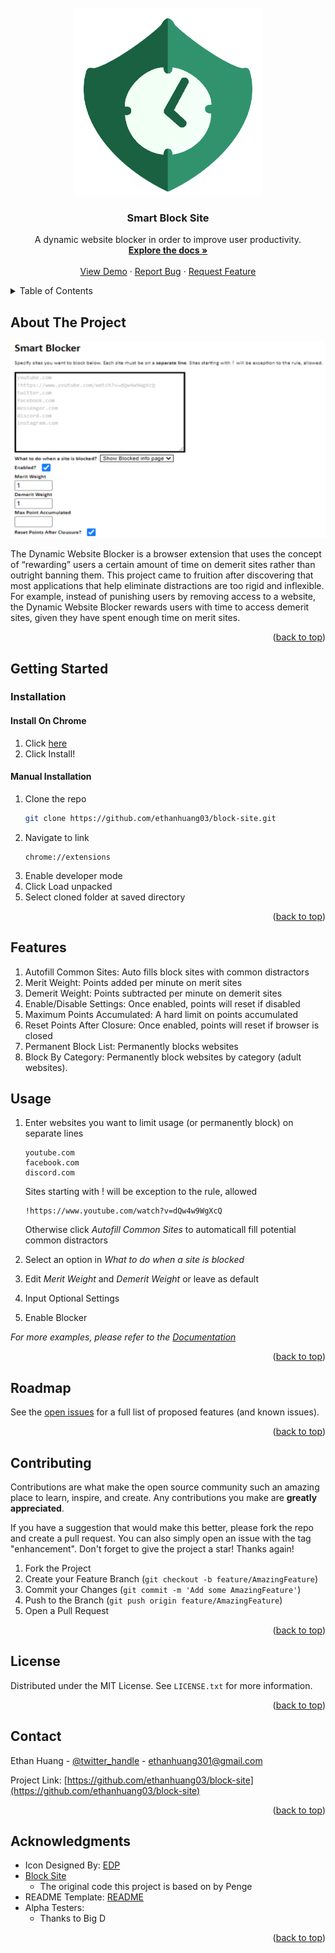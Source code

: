 <div id="top"></div>

<!-- PROJECT LOGO -->
<br />
<div align="center">
  <a href="https://github.com/ethanhuang03/block-site">
    <img src="images/green_shield.png" alt="Logo" width="300" height="300">
  </a>

<h3 align="center">Smart Block Site</h3>

  <p align="center">
    A dynamic website blocker in order to improve user productivity. 
    <br />
    <a href="https://github.com/ethanhuang03/block-site"><strong>Explore the docs »</strong></a>
    <br />
    <br />
    <a href="https://github.com/ethanhuang03/block-site">View Demo</a>
    ·
    <a href="https://github.com/ethanhuang03/block-site">Report Bug</a>
    ·
    <a href="https://github.com/ethanhuang03/block-site">Request Feature</a>
  </p>
</div>



<!-- TABLE OF CONTENTS -->
<details>
  <summary>Table of Contents</summary>
  <ol>
    <li>
      <a href="#about-the-project">About The Project</a>
    </li>
    <li>
      <a href="#getting-started">Getting Started</a>
      <ul>
        <li><a href="#installation">Installation</a></li>
      </ul>
    </li>
    <li><a href="features">Features</a></li>
    <li><a href="#usage">Usage</a></li>
    <li><a href="#roadmap">Roadmap</a></li>
    <li><a href="#contributing">Contributing</a></li>
    <li><a href="#license">License</a></li>
    <li><a href="#contact">Contact</a></li>
    <li><a href="#acknowledgments">Acknowledgments</a></li>
  </ol>
</details>



<!-- ABOUT THE PROJECT -->
## About The Project

[![Product Name Screen Shot][product-screenshot]](https://github.com/ethanhuang03/block-site)

The Dynamic Website Blocker is a browser extension that uses the concept of “rewarding” users a certain amount of time on demerit sites rather than outright banning them. This project came to fruition after discovering that most applications that help eliminate distractions are too rigid and inflexible. For example, instead of punishing users by removing access to a website, the Dynamic Website Blocker rewards users with time to access demerit sites, given they have spent enough time on merit sites. 

<p align="right">(<a href="#top">back to top</a>)</p>


<!-- GETTING STARTED -->
## Getting Started
### Installation
#### Install On Chrome
1. Click [here](https://chrome.google.com/webstore/detail/smart-block-site/cggnglballhnedljhdapcgadnfidbclf)
2. Click Install!
#### Manual Installation
1. Clone the repo
   ```sh
   git clone https://github.com/ethanhuang03/block-site.git
   ```
2. Navigate to link 
    ```
    chrome://extensions
    ```
3. Enable developer mode
4. Click Load unpacked
5. Select cloned folder at saved directory
   
<p align="right">(<a href="#top">back to top</a>)</p>

## Features
1. Autofill Common Sites: Auto fills block sites with common distractors
2. Merit Weight: Points added per minute on merit sites
3. Demerit Weight: Points subtracted per minute on demerit sites
4. Enable/Disable Settings: Once enabled, points will reset if disabled
5. Maximum Points Accumulated: A hard limit on points accumulated
6. Reset Points After Closure: Once enabled, points will reset if browser is closed
7. Permanent Block List: Permanently blocks websites
8. Block By Category: Permanently block websites by category (adult websites).

<!-- USAGE EXAMPLES -->
## Usage

1. Enter websites you want to limit usage (or permanently block) on separate lines
    ```
    youtube.com
    facebook.com
    discord.com
    ```
    Sites starting with ! will be exception to the rule, allowed
    ```
    !https://www.youtube.com/watch?v=dQw4w9WgXcQ
    ```
    Otherwise click _Autofill Common Sites_ to automaticall fill potential common distractors

2. Select an option in _What to do when a site is blocked_  
3. Edit _Merit Weight_ and _Demerit Weight_ or leave as default
5. Input Optional Settings
4. Enable Blocker

_For more examples, please refer to the [Documentation](https://github.com/ethanhuang03/block-site)_

<p align="right">(<a href="#top">back to top</a>)</p>



<!-- ROADMAP -->
## Roadmap
See the [open issues](https://github.com/ethanhuang03/block-site) for a full list of proposed features (and known issues).

<p align="right">(<a href="#top">back to top</a>)</p>



<!-- CONTRIBUTING -->
## Contributing

Contributions are what make the open source community such an amazing place to learn, inspire, and create. Any contributions you make are **greatly appreciated**.

If you have a suggestion that would make this better, please fork the repo and create a pull request. You can also simply open an issue with the tag "enhancement".
Don't forget to give the project a star! Thanks again!

1. Fork the Project
2. Create your Feature Branch (`git checkout -b feature/AmazingFeature`)
3. Commit your Changes (`git commit -m 'Add some AmazingFeature'`)
4. Push to the Branch (`git push origin feature/AmazingFeature`)
5. Open a Pull Request

<p align="right">(<a href="#top">back to top</a>)</p>



<!-- LICENSE -->
## License

Distributed under the MIT License. See `LICENSE.txt` for more information.

<p align="right">(<a href="#top">back to top</a>)</p>



<!-- CONTACT -->
## Contact

Ethan Huang - [@twitter_handle](https://twitter.com/twitter_handle) - ethanhuang301@gmail.com

Project Link: [https://github.com/ethanhuang03/block-site](https://github.com/ethanhuang03/block-site)

<p align="right">(<a href="#top">back to top</a>)</p>



<!-- ACKNOWLEDGMENTS -->
## Acknowledgments
* Icon Designed By: [EDP](https://www.instagram.com/peng.private/)
* [Block Site](https://github.com/penge/block-site)
  * The original code this project is based on by Penge
* README Template: [README](https://github.com/othneildrew/Best-README-Template)
* Alpha Testers:
  * Thanks to Big D

<p align="right">(<a href="#top">back to top</a>)</p>



<!-- MARKDOWN LINKS & IMAGES -->
<!-- https://www.markdownguide.org/basic-syntax/#reference-style-links -->
[product-screenshot]: images/Screenshot.png
